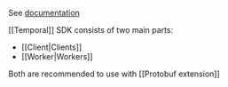 See [documentation](https://docs.temporal.io/develop/php/)

[[Temporal]] SDK consists of two main parts:

- [[Client|Clients]]
- [[Worker|Workers]]

Both are recommended to use with [[Protobuf extension]]
